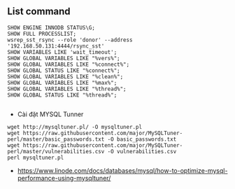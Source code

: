 

## List command

```
SHOW ENGINE INNODB STATUS\G;
SHOW FULL PROCESSLIST;
wsrep_sst_rsync --role 'donor' --address '192.168.50.131:4444/rsync_sst'
SHOW VARIABLES LIKE 'wait_timeout';
SHOW GLOBAL VARIABLES LIKE "%vers%";
SHOW GLOBAL VARIABLES LIKE "%connect%";
SHOW GLOBAL STATUS LIKE "%connect%";
SHOW GLOBAL VARIABLES LIKE "%clean%";
SHOW GLOBAL VARIABLES LIKE "%max%";
SHOW GLOBAL VARIABLES LIKE "%thread%";
SHOW GLOBAL STATUS LIKE "%thread%";


```

- Cài đặt MYSQL Tunner
```
wget http://mysqltuner.pl/ -O mysqltuner.pl
wget https://raw.githubusercontent.com/major/MySQLTuner-perl/master/basic_passwords.txt -O basic_passwords.txt
wget https://raw.githubusercontent.com/major/MySQLTuner-perl/master/vulnerabilities.csv -O vulnerabilities.csv
perl mysqltuner.pl

```


- https://www.linode.com/docs/databases/mysql/how-to-optimize-mysql-performance-using-mysqltuner/